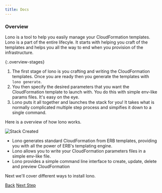 ```yaml
---
title: Docs
---
```


### Overview

Lono is a tool to help you easily manage your CloudFormation templates.  Lono is a part of the entire lifecyle. It starts with helping you craft of the templates and helps you all the way to end when you provision of the infrastructure.

{:.overview-stages}
1. The first stage of lono is you crafting and writing the CloudFormation templates. Once you are ready then you generate the templates with `lono generate`.
2. You then specify the desired parameters that you want the CloudFormation template to launch with. You do this with simple env-like params files. It's easy on the eye.
3. Lono puts it all together and launches the stack for you! It takes what is normally complicated multiple step process and simpifies it down to a single command.


Here is a overview of how lono works.

<img src="/img/tutorial/lono-flowchart.png" alt="Stack Created" class="doc-photo lono-flowchart">

* Lono generates standard CloudFormation from ERB templates, providing you with all the power of ERB's templating engine.
* Lono allows you to write your CloudFormation parameters files in a simple env-like file.
* Lono provides a simple command line interface to create, update, delete and preview CloudFormation

Next we'll cover different ways to install lono.

<a class="btn btn-basic" href="{% link quick-start.md %}">Back</a>
<a class="btn btn-primary" href="{% link _docs/install.md %}">Next Step</a>
